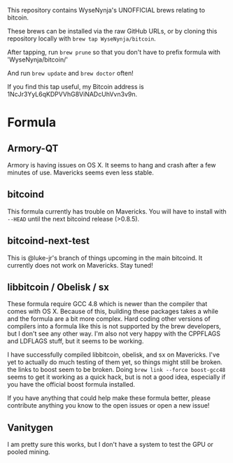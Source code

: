 This repository contains WyseNynja's UNOFFICIAL brews relating to bitcoin.

These brews can be installed via the raw GitHub URLs, or by cloning this
repository locally with `brew tap WyseNynja/bitcoin`.

After tapping, run `brew prune` so that you don't have to prefix formula with 'WyseNynja/bitcoin/'

And run `brew update` and `brew doctor` often!

If you find this tap useful, my Bitcoin address is 1NcJr3YyL6qKDPVVhG8ViNADcUhVvn3v9n.

# Formula

## Armory-QT

Armory is having issues on OS X.  It seems to hang and crash after a few minutes of use.  Mavericks seems even less stable.

## bitcoind

This formula currently has trouble on Mavericks.  You will have to install with `--HEAD` until the next bitcoind release (>0.8.5).

## bitcoind-next-test

This is @luke-jr's branch of things upcoming in the main bitcoind.  It currently does not work on Mavericks.  Stay tuned!

## libbitcoin / Obelisk / sx

These formula require GCC 4.8 which is newer than the compiler that comes with OS X.  Because of this, building these packages takes a while and the formula are a bit more complex.  Hard coding other versions of compilers into a formula like this is not supported by the brew developers, but I don't see any other way.  I'm also not very happy with the CPPFLAGS and LDFLAGS stuff, but it seems to be working.

I have successfully compiled libbitcoin, obelisk, and sx on Mavericks.  I've yet to actually do much testing of them yet, so things might still be broken.  the links to boost seem to be broken.  Doing `brew link --force boost-gcc48` seems to get it working as a quick hack, but is not a good idea, especially if you have the official boost formula installed.

If you have anything that could help make these formula better, please contribute anything you know to the open issues or open a new issue!

## Vanitygen

I am pretty sure this works, but I don't have a system to test the GPU or pooled mining.
